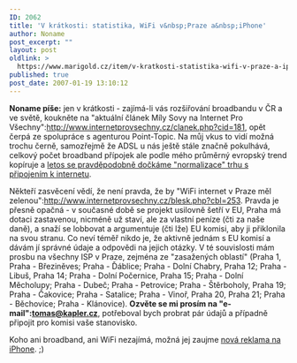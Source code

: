 ```yaml
---
ID: 2062
title: 'V krátkosti: statistika, WiFi v&nbsp;Praze a&nbsp;iPhone'
author: Noname
post_excerpt: ""
layout: post
oldlink: >
  https://www.marigold.cz/item/v-kratkosti-statistika-wifi-v-praze-a-iphone
published: true
post_date: 2007-01-19 13:10:12
---
```

<texy>**Noname píše:** jen v krátkosti - zajímá-li vás rozšiřování broadbandu v ČR a ve světě, koukněte na "aktuální článek Míly Sovy na Internet Pro Všechny":http://www.internetprovsechny.cz/clanek.php?cid=181, opět čerpá ze spolupráce s agenturou Point-Topic. Na můj vkus to vidí možná trochu černě, samozřejmě že ADSL u nás ještě stále značně pokulhává, celkový počet broadband přípojek ale podle mého průměrný evropský trend kopíruje a <a href="http://www.internetprovsechny.cz/clanek.php?cid=180">letos se pravděpodobně dočkáme "normalizace" trhu s připojením k internetu</a>.

Někteří zasvěcení vědí, že není pravda, že by "WiFi internet v Praze měl zelenou":http://www.internetprovsechny.cz/blesk.php?cbl=253. Pravda je přesně opačná - v současné době se projekt usilovně šetří v EU, Praha má dotaci zastavenou, nicméně už staví, ale za vlastní peníze (čti za naše daně), a snaží se lobbovat a argumentuje (čti lže) EU komisi, aby ji přiklonila na svou stranu. Co neví téměř nikdo je, že aktivně jednám s EU komisí a dávám jí správné údaje a odpovědi na jejich otázky. V té souvislosti mám prosbu na všechny ISP v Praze, zejména ze "zasažených oblastí" (Praha 1, Praha - Březiněves; Praha - Ďáblice; Praha - Dolní Chabry, Praha 12; Praha - Libuš, Praha 14; Praha - Dolní Počernice, Praha 15; Praha - Dolní Měcholupy; Praha - Dubeč; Praha - Petrovice; Praha - Štěrboholy, Praha 19; Praha - Čakovice; Praha - Satalice; Praha - Vinoř, Praha 20, Praha 21; Praha - Běchovice; Praha - Klánovice). **Ozvěte se mi prosím na "e-mail":tomas@kapler.cz**, potřeboval bych probrat pár údajů a případně připojit pro komisi vaše stanovisko. 

Koho ani broadband, ani WiFi nezajímá, možná jej zaujme <a href="http://www.youtube.com/watch?v=hriAMxCinhg">nová reklama na iPhone</a>. ;)